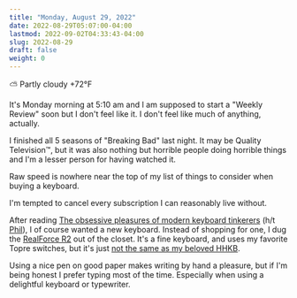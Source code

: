 ```yaml
---
title: "Monday, August 29, 2022"
date: 2022-08-29T05:07:00-04:00
lastmod: 2022-09-02T04:33:43-04:00
slug: 2022-08-29
draft: false
weight: 0
---
```


⛅️  Partly cloudy +72°F

It's Monday morning at 5:10 am and I am supposed to start a "Weekly Review" soon but I don't feel like it. I don't feel like much of anything, actually.

I finished all 5 seasons of "Breaking Bad" last night. It may be Quality Television™, but it was also nothing but horrible people doing horrible things and I'm a lesser person for having watched it.

Raw speed is nowhere near the top of my list of things to consider when buying a keyboard.

I'm tempted to cancel every subscription I can reasonably live without.

After reading [The obsessive pleasures of modern keyboard tinkerers](https://www.newyorker.com/tech/annals-of-technology/the-obsessive-pleasures-of-mechanical-keyboard-tinkerers) (h/t [Phil](https://twelvety.blot.im/daily/2022/2022-08-28)), I of course wanted a new keyboard. Instead of shopping for one, I dug the [RealForce R2](https://www.realforcekeyboards.com/) out of the closet. It's a fine keyboard, and uses my favorite Topre switches, but it's just [not the same as my beloved HHKB](https://archive.baty.net/2020/can-realforce-replace-hhkb/).

Using a nice pen on good paper makes writing by hand a pleasure, but if I'm being honest I prefer typing most of the time. Especially when using a delightful keyboard or typewriter.

[//]: # "Exported with love from a post written in Org mode"
[//]: # "- https://github.com/kaushalmodi/ox-hugo"
